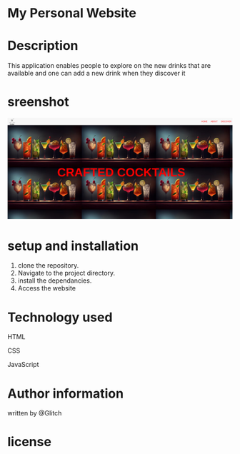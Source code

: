 # My Personal Website



# Description 
<p>This application enables people to explore on the new drinks that are available and one can add a new drink when they discover it</p>
<p></p>

# sreenshot
<img src="images/Screenshot from 2024-05-05 21-35-42.png" alt="testimage">

# setup and installation
1. clone the repository.
2. Navigate to the project directory.
3. install the dependancies.
4. Access the website


# Technology used 

<p>HTML</p>
<P>CSS</p>
<P>JavaScript</p>

# Author information
written by @Glitch


# license
